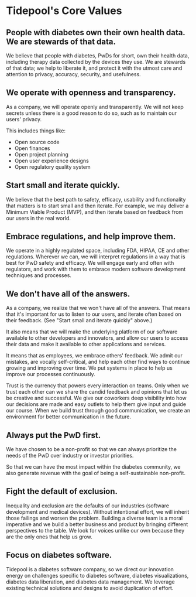 # Tidepool's Core Values

## People with diabetes own their own health data. We are stewards of that data.

We believe that people with diabetes, PwDs for short, own their health data, including therapy data collected by the devices they use. We are stewards of that data; we help to liberate it, and protect it with the utmost care and attention to privacy, accuracy, security, and usefulness.

## We operate with openness and transparency.

As a company, we will operate openly and transparently. We will not keep secrets unless there is a good reason to do so, such as to maintain our users' privacy.

This includes things like:
* Open source code
* Open finances
* Open project planning
* Open user experience designs
* Open regulatory quality system

## Start small and iterate quickly.

We believe that the best path to safety, efficacy, usability and functionality that matters is to start small and then iterate. For example, we may deliver a Minimum Viable Product (MVP), and then iterate based on feedback from our users in the real world.

## Embrace regulations, and help improve them.

We operate in a highly regulated space, including FDA, HIPAA, CE and other regulations. Wherever we can, we will interpret regulations in a way that is best for PwD safety and efficacy. We will engage early and often with regulators, and work with them to embrace modern software development techniques and processes.

## We don't have all of the answers.

As a company, we realize that we won't have all of the answers. That means that it's important for us to listen to our users, and iterate often based on their feedback. (See "Start small and iterate quickly" above.)

It also means that we will make the underlying platform of our software available to other developers and innovators, and allow our users to access their data and make it available to other applications and services.

It means that as employees, we embrace others' feedback. We admit our mistakes, are vocally self-critical, and help each other find ways to continue growing and improving over time. We put systems in place to help us improve our processes continuously.

Trust is the currency that powers every interaction on teams. Only when we trust each other can we share the candid feedback and opinions that let us be creative and successful. We give our coworkers deep visibility into how our decisions are made and easy outlets to help them give input and guide our course. When we build trust through good communication, we create an environment for better communication in the future. 

## Always put the PwD first.

We have chosen to be a non-profit so that we can always prioritize the needs of the PwD over industry or investor priorities.

So that we can have the most impact within the diabetes community, we also generate revenue with the goal of being a self-sustainable non-profit.

## Fight the default of exclusion.

Inequality and exclusion are the defaults of our industries (software development and medical devices). Without intentional effort, we will inherit those failings and worsen the problem. Building a diverse team is a moral imperative and we build a better business and product by bringing different perspectives to the table. We look for voices unlike our own because they are the only ones that help us grow.

## Focus on diabetes software.
Tidepool is a diabetes software company, so we direct our innovation energy on challenges specific to diabetes software, diabetes visualizations, diabetes data liberation, and diabetes data management. We leverage existing technical solutions and designs to avoid duplication of effort.
